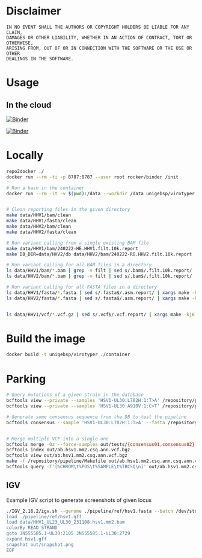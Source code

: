 

# Disclaimer

```
IN NO EVENT SHALL THE AUTHORS OR COPYRIGHT HOLDERS BE LIABLE FOR ANY CLAIM, 
DAMAGES OR OTHER LIABILITY, WHETHER IN AN ACTION OF CONTRACT, TORT OR OTHERWISE, 
ARISING FROM, OUT OF OR IN CONNECTION WITH THE SOFTWARE OR THE USE OR OTHER 
DEALINGS IN THE SOFTWARE.
```

# Usage

## In the cloud

[![Binder](https://mybinder.org/badge_logo.svg)](https://mybinder.org/v2/gh/BioinfoSupport/virotyper.git/HEAD?urlpath=rstudio)

[![Binder](http://mybinder.org/badge_logo.svg)](http://mybinder.org/v2/gh/BioinfoSupport/virotyper.git/HEAD?urlpath=shiny/app)


# Locally

```bash
repo2docker ./
docker run --rm -ti -p 8787:8787 --user root rocker/binder /init
```

```bash
# Run a bash in the container
docker run --rm -it -v $(pwd):/data --workdir /data unigebsp/virotyper bash


# Clean reporting files in the given directory
make data/HHV1/bam/clean
make data/HHV1/fasta/clean
make data/HHV2/bam/clean
make data/HHV2/fasta/clean

# Run variant calling from a single existing BAM file
make data/HHV1/bam/240222-HE.HHV1.filt.10k.report
make DB_DIR=data/HHV2/db data/HHV2/bam/240222-RO.HHV2.filt.10k.report

# Run variant calling for all BAM files in a directory
ls data/HHV1/bam/*.bam | grep -v filt | sed s/.bam$/.filt.10k.report/ | xargs make -kj6
ls data/HHV2/bam/*.bam | grep -v filt | sed s/.bam$/.filt.10k.report/ | xargs make -j6 DB_DIR=data/HHV2/db

# Run variant calling for all FASTA files in a directory
ls data/HHV1/fasta/*.fasta | sed s/.fasta$/.asm.report/ | xargs make -kj6
ls data/HHV2/fasta/*.fasta | sed s/.fasta$/.asm.report/ | xargs make -kj6 DB_DIR=data/HHV2/db


ls data/HHV1/vcf/*.vcf.gz | sed s/.vcf$/.vcf.report/ | xargs make -kj6
```




# Build the image
```bash
docker build -t unigebsp/virotyper ./container
```


# Parking



```bash
# Query mutations of a given strain in the database
bcftools view --private --samples 'HSV1-UL30:L702H:1:T>A' /repository/pipeline/ref/hsv1.db.vcf.bgz
bcftools view --private --samples 'HSV1-UL30:A910V:1:C>T' /repository/pipeline/ref/hsv1.db.vcf.bgz

# Generate some consensus sequence from the DB to test the pipeline
bcftools consensus --sample 'HSV1-UL30:L702H:1:T>A' --fasta /repository/pipeline/ref/hsv1.fasta /repository/pipeline/ref/hsv1.db.vcf.bgz > out/tests/consensus01.fasta


# Merge multiple VCF into a single one
bcftools merge -Oz --force-samples out/tests/{consensus01,consensus02}.hsv1.mm2.csq.ann.vcf.bgz > out/ab.hsv1.mm2.csq.ann.vcf.bgz
bcftools index out/ab.hsv1.mm2.csq.ann.vcf.bgz
bcftools view out/ab.hsv1.mm2.csq.ann.vcf.bgz
make -f /repository/pipeline/Makefile out/ab.hsv1.mm2.csq.ann.csq.ann.vcf.bgz
bcftools query -f'[%CHROM\t%POS\t%SAMPLE\t%TBCSQ\n]' out/ab.hsv1.mm2.csq.ann.csq.ann.vcf.bgz
```


## IGV

Example IGV script to generate screenshots of given locus
```bash
./IGV_2.16.2/igv.sh --genome ./pipeline/ref/hsv1.fasta --batch /dev/stdin <<EOF
load ./pipeline/ref/hsv1.gff
load data/HHV1_UL23_UL30_231108.hsv1.mm2.bam
colorBy READ_STRAND
goto JN555585.1-UL30:2105 JN555585.1-UL30:2729
expand hsv1.gff
snapshot out/snapshot.png
EOF
```



